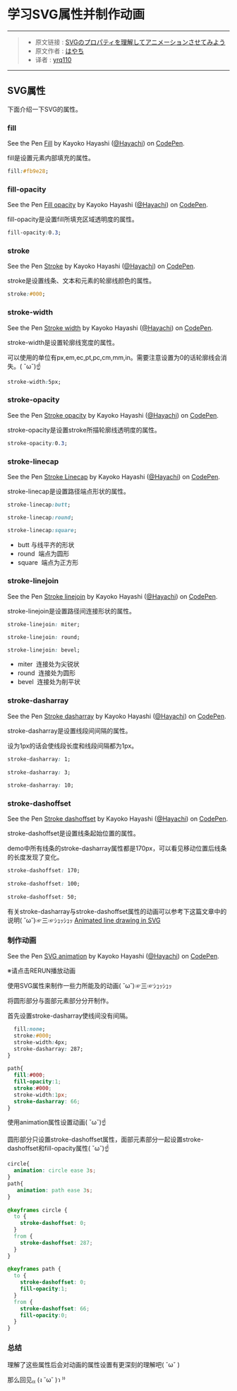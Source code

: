 # 学习SVG属性并制作动画
***

> * 原文链接 : [SVGのプロパティを理解してアニメーションさせてみよう](https://liginc.co.jp/312143)
> * 原文作者 : [はやち](https://liginc.co.jp/member/member_detail?user=hayachi)
> * 译者 : [yrq110](https://github.com/yrq110)

***

## SVG属性

下面介绍一下SVG的属性。

### fill

<p data-height="265" data-theme-id="0" data-slug-hash="xEgWpY" data-default-tab="css,result" data-user="Hayachi" data-embed-version="2" data-pen-title="Fill" class="codepen">See the Pen <a href="http://codepen.io/Hayachi/pen/xEgWpY/">Fill</a> by Kayoko Hayashi (<a href="http://codepen.io/Hayachi">@Hayachi</a>) on <a href="http://codepen.io">CodePen</a>.</p>
<script async src="https://production-assets.codepen.io/assets/embed/ei.js"></script>

fill是设置元素内部填充的属性。

```css
fill:#fb9e28;
```

### fill-opacity

<p data-height="265" data-theme-id="0" data-slug-hash="GjAdKR" data-default-tab="html,result" data-user="Hayachi" data-embed-version="2" data-pen-title="Fill opacity" class="codepen">See the Pen <a href="http://codepen.io/Hayachi/pen/GjAdKR/">Fill opacity</a> by Kayoko Hayashi (<a href="http://codepen.io/Hayachi">@Hayachi</a>) on <a href="http://codepen.io">CodePen</a>.</p>
<script async src="https://production-assets.codepen.io/assets/embed/ei.js"></script>

fill-opacity是设置fill所填充区域透明度的属性。

```css
fill-opacity:0.3;
```

### stroke

<p data-height="265" data-theme-id="0" data-slug-hash="vXgjxY" data-default-tab="css,result" data-user="Hayachi" data-embed-version="2" data-pen-title="Stroke" class="codepen">See the Pen <a href="http://codepen.io/Hayachi/pen/vXgjxY/">Stroke</a> by Kayoko Hayashi (<a href="http://codepen.io/Hayachi">@Hayachi</a>) on <a href="http://codepen.io">CodePen</a>.</p>
<script async src="https://production-assets.codepen.io/assets/embed/ei.js"></script>

stroke是设置线条、文本和元素的轮廓线颜色的属性。

```css
stroke:#000;
```

### stroke-width

<p data-height="265" data-theme-id="0" data-slug-hash="qaRYmw" data-default-tab="html,result" data-user="Hayachi" data-embed-version="2" data-pen-title="Stroke width" class="codepen">See the Pen <a href="http://codepen.io/Hayachi/pen/qaRYmw/">Stroke width</a> by Kayoko Hayashi (<a href="http://codepen.io/Hayachi">@Hayachi</a>) on <a href="http://codepen.io">CodePen</a>.</p>
<script async src="https://production-assets.codepen.io/assets/embed/ei.js"></script>

stroke-width是设置轮廓线宽度的属性。

可以使用的单位有px,em,ec,pt,pc,cm,mm,in。需要注意设置为0的话轮廓线会消失。( ˇωˇ)☝

```css
stroke-width:5px;
```

### stroke-opacity

<p data-height="265" data-theme-id="0" data-slug-hash="VKPxrw" data-default-tab="html,result" data-user="Hayachi" data-embed-version="2" data-pen-title="Stroke opacity" class="codepen">See the Pen <a href="http://codepen.io/Hayachi/pen/VKPxrw/">Stroke opacity</a> by Kayoko Hayashi (<a href="http://codepen.io/Hayachi">@Hayachi</a>) on <a href="http://codepen.io">CodePen</a>.</p>
<script async src="https://production-assets.codepen.io/assets/embed/ei.js"></script>

stroke-opacity是设置stroke所描轮廓线透明度的属性。

```css
stroke-opacity:0.3;
```

### stroke-linecap

<p data-height="265" data-theme-id="0" data-slug-hash="zKNjZX" data-default-tab="html,result" data-user="Hayachi" data-embed-version="2" data-pen-title="Stroke Linecap" class="codepen">See the Pen <a href="http://codepen.io/Hayachi/pen/zKNjZX/">Stroke Linecap</a> by Kayoko Hayashi (<a href="http://codepen.io/Hayachi">@Hayachi</a>) on <a href="http://codepen.io">CodePen</a>.</p>
<script async src="https://production-assets.codepen.io/assets/embed/ei.js"></script>

stroke-linecap是设置路径端点形状的属性。
```css
stroke-linecap:butt;

stroke-linecap:round;

stroke-linecap:square;
```
* butt
  与线平齐的形状
* round
  端点为圆形
* square
  端点为正方形
  
### stroke-linejoin

<p data-height="265" data-theme-id="0" data-slug-hash="ALOaVJ" data-default-tab="html,result" data-user="Hayachi" data-embed-version="2" data-pen-title="Stroke linejoin" class="codepen">See the Pen <a href="http://codepen.io/Hayachi/pen/ALOaVJ/">Stroke linejoin</a> by Kayoko Hayashi (<a href="http://codepen.io/Hayachi">@Hayachi</a>) on <a href="http://codepen.io">CodePen</a>.</p>
<script async src="https://production-assets.codepen.io/assets/embed/ei.js"></script>

stroke-linejoin是设置路径间连接形状的属性。

```css
stroke-linejoin: miter;

stroke-linejoin: round;

stroke-linejoin: bevel;
```

* miter
  连接处为尖锐状
* round
  连接处为圆形
* bevel
  连接处为削平状

### stroke-dasharray

<p data-height="265" data-theme-id="0" data-slug-hash="qaRvVx" data-default-tab="html,result" data-user="Hayachi" data-embed-version="2" data-pen-title="Stroke dasharray" class="codepen">See the Pen <a href="http://codepen.io/Hayachi/pen/qaRvVx/">Stroke dasharray</a> by Kayoko Hayashi (<a href="http://codepen.io/Hayachi">@Hayachi</a>) on <a href="http://codepen.io">CodePen</a>.</p>
<script async src="https://production-assets.codepen.io/assets/embed/ei.js"></script>

stroke-dasharray是设置线段间间隔的属性。

设为1px的话会使线段长度和线段间隔都为1px。

```css
stroke-dasharray: 1;
 
stroke-dasharray: 3;
 
stroke-dasharray: 10;
```

### stroke-dashoffset

<p data-height="265" data-theme-id="0" data-slug-hash="WGRmqx" data-default-tab="html,result" data-user="Hayachi" data-embed-version="2" data-pen-title="Stroke dashoffset" class="codepen">See the Pen <a href="http://codepen.io/Hayachi/pen/WGRmqx/">Stroke dashoffset</a> by Kayoko Hayashi (<a href="http://codepen.io/Hayachi">@Hayachi</a>) on <a href="http://codepen.io">CodePen</a>.</p>
<script async src="https://production-assets.codepen.io/assets/embed/ei.js"></script>

stroke-dashoffset是设置线条起始位置的属性。

demo中所有线条的stroke-dasharray属性都是170px，可以看见移动位置后线条的长度发现了变化。

```css
stroke-dashoffset: 170;
 
stroke-dashoffset: 100;
 
stroke-dashoffset: 50;
```

有关stroke-dasharray与stroke-dashoffset属性的动画可以参考下这篇文章中的说明( ˘ω˘)☞三☞ｼｭｯｼｭｯ
[Animated line drawing in SVG](https://jakearchibald.com/2013/animated-line-drawing-svg/)

### 制作动画

<p data-height="265" data-theme-id="0" data-slug-hash="BLkZZd" data-default-tab="html,result" data-user="Hayachi" data-embed-version="2" data-pen-title="SVG animation" class="codepen">See the Pen <a href="http://codepen.io/Hayachi/pen/BLkZZd/">SVG animation</a> by Kayoko Hayashi (<a href="http://codepen.io/Hayachi">@Hayachi</a>) on <a href="http://codepen.io">CodePen</a>.</p>
<script async src="https://production-assets.codepen.io/assets/embed/ei.js"></script>

※请点击RERUN播放动画

使用SVG属性来制作一些力所能及的动画( ˘ω˘)☞三☞ｼｭｯｼｭｯ

将圆形部分与面部元素部分分开制作。

首先设置stroke-dasharray使线间没有间隔。


```css
  fill:none;
  stroke:#000;
  stroke-width:4px;
  stroke-dasharray: 287;
}
 
path{
  fill:#000;
  fill-opacity:1;
  stroke:#000;
  stroke-width:1px;
  stroke-dasharray: 66;
}
```

使用animation属性设置动画( ˇωˇ)☝

圆形部分只设置stroke-dashoffset属性，面部元素部分一起设置stroke-dashoffset和fill-opacity属性( ˇωˇ)☝

```css
circle{
  animation: circle ease 3s;
}
path{
   animation: path ease 3s;
}
 
@keyframes circle {
  to {
    stroke-dashoffset: 0;
  }
  from {
    stroke-dashoffset: 287;
  }
}
 
@keyframes path {
  to {
    stroke-dashoffset: 0;
    fill-opacity:1;
  }
  from {
    stroke-dashoffset: 66;
    fill-opacity:0;
  }
}
```

### 总结

理解了这些属性后会对动画的属性设置有更深刻的理解吧( ˇωˇ )

那么回见₍₍ (ง ˘ω˘ )ว ⁾⁾
